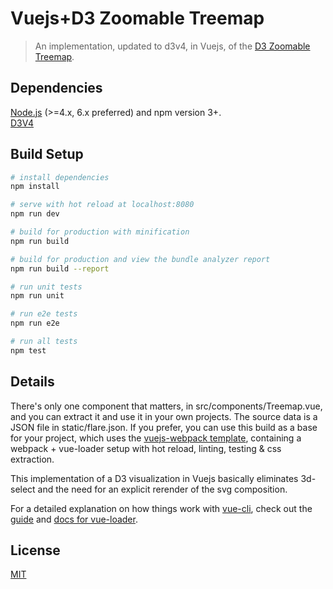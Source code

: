 # Vuejs+D3 Zoomable Treemap

> An implementation, updated to d3v4, in Vuejs, of the [D3 Zoomable Treemap](https://bost.ocks.org/mike/treemap/).

## Dependencies

[Node.js](https://nodejs.org/en/) (>=4.x, 6.x preferred) and npm version 3+.  
[D3V4](https://www.npmjs.com/package/d3v4)

## Build Setup

``` bash
# install dependencies
npm install

# serve with hot reload at localhost:8080
npm run dev

# build for production with minification
npm run build

# build for production and view the bundle analyzer report
npm run build --report

# run unit tests
npm run unit

# run e2e tests
npm run e2e

# run all tests
npm test
```

## Details
  
There's only one component that matters, in src/components/Treemap.vue, and you can extract it and use it in your own projects. The source data is a JSON file in static/flare.json. If you prefer, you can use this build as a base for your project, which uses the [vuejs-webpack template](https://github.com/vuejs-templates/webpack), containing a webpack + vue-loader setup with hot reload, linting, testing & css extraction.

This implementation of a D3 visualization in Vuejs basically eliminates 3d-select and the need for an explicit rerender of the svg composition.

For a detailed explanation on how things work with [vue-cli](https://github.com/vuejs/vue-cli), check out the [guide](http://vuejs-templates.github.io/webpack/) and [docs for vue-loader](http://vuejs.github.io/vue-loader).

## License

[MIT](http://opensource.org/licenses/MIT)